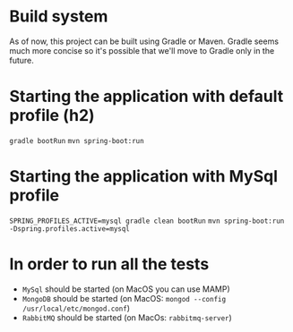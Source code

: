 # Build system
As of now, this project can be built using Gradle or Maven. Gradle seems much more concise so it's possible that we'll move to Gradle only in the future.

# Starting the application with default profile (h2)
`gradle bootRun`
`mvn spring-boot:run`


# Starting the application with MySql profile

`SPRING_PROFILES_ACTIVE=mysql gradle clean bootRun`
`mvn spring-boot:run -Dspring.profiles.active=mysql`

# In order to run all the tests
* `MySql` should be started (on MacOS you can use MAMP)
* `MongoDB` should be started (on MacOS: `mongod --config /usr/local/etc/mongod.conf`)
* `RabbitMQ` should be started (on MacOs: `rabbitmq-server`)
